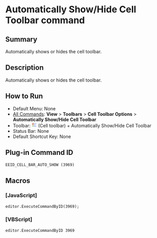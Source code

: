 # Automatically Show/Hide Cell Toolbar command

## Summary

Automatically shows or hides the cell toolbar.

## Description

Automatically shows or hides the cell toolbar.

## How to Run

- Default Menu: None
- [All Commands](../tools/all_commands): **View** >
**Toolbars** \> **Cell Toolbar Options** \> **Automatically Show/Hide Cell Toolbar**
- Toolbar: ![](../../images/commonsettings.gif) (Cell toolbar) + Automatically Show/Hide Cell Toolbar
- Status Bar: None
- Default Shortcut Key: None

## Plug-in Command ID

```
EEID_CELL_BAR_AUTO_SHOW (3969)
```

## Macros

### \[JavaScript\]

```
editor.ExecuteCommandByID(3969);
```

### \[VBScript\]

```
editor.ExecuteCommandByID 3969
```
